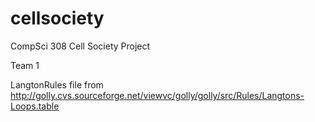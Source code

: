 # cellsociety

CompSci 308 Cell Society Project

Team 1

LangtonRules file from http://golly.cvs.sourceforge.net/viewvc/golly/golly/src/Rules/Langtons-Loops.table 